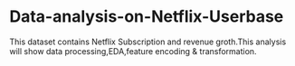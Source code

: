 # Data-analysis-on-Netflix-Userbase

This dataset contains Netflix Subscription and revenue groth.This analysis will show data processing,EDA,feature encoding & transformation.
